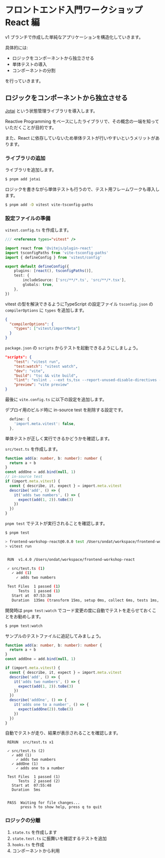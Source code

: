 # フロントエンド入門ワークショップ React 編

v1 ブランチで作成した単純なアプリケーションを構造化していきます。

具体的には:

 - ロジックをコンポーネントから独立させる
 - 単体テストの導入
 - コンポーネントの分割

を行っていきます。

## ロジックをコンポーネントから独立させる

[Jotai](https://jotai.org/) という状態管理ライブラリを導入します。

Reactive Programming をベースにしたライブラリで、その概念の一端を知っていただくことが目的です。

また、React に依存していないため単体テストが行いやすいというメリットがあります。

### ライブラリの追加

ライブラリを追加します。

```bash
$ pnpm add jotai
```

ロジックを書きながら単体テストも行うので、テスト用フレームワークも導入します。

```bash
$ pnpm add -D vitest vite-tsconfig-paths
```

### 設定ファイルの準備

`vitest.config.ts` を作成します。

```typescript
/// <reference types="vitest" />

import react from '@vitejs/plugin-react'
import tsconfigPaths from 'vite-tsconfig-paths'
import { defineConfig } from 'vitest/config'

export default defineConfig({
    plugins: [react(), tsconfigPaths()],
    test: {
        includeSource: ['src/**/*.ts', 'src/**/*.tsx'],
        globals: true,
    },
})
```

vitest の型を解決できるようにTypeScript の設定ファイル `tsconfig.json` の `compilerOptions` に `types` を追加します。

```json
{
  "compilerOptions": {
    "types": ["vitest/importMeta"]
  }
}
```

`package.json` の `scripts` からテストを起動できるようにしましょう。

```json
"scripts": {
    "test": "vitest run",
    "test:watch": "vitest watch",
    "dev": "vite",
    "build": "tsc && vite build",
    "lint": "eslint . --ext ts,tsx --report-unused-disable-directives --max-warnings 0",
    "preview": "vite preview"
} 
```


最後に `vite.config.ts` に以下の設定を追加します。

デプロイ用のビルド時に in-source test を削除する設定です。

```typescript
  define: {
    'import.meta.vitest': false,
  },
```

単体テストが正しく実行できるかどうかを確認します。

`src/test.ts` を作成します。

```typescript
function add(a: number, b: number): number {
  return a + b
}
const addOne = add.bind(null, 1)
// in-source test
if (import.meta.vitest) {
  const { describe, it, expect } = import.meta.vitest
  describe('add', () => {
    it('adds two numbers', () => {
      expect(add(1, 2)).toBe(3)
    })
  })
}
```

`pnpm test` でテストが実行されることを確認します。

```bash
$ pnpm test

> frontend-workshop-react@0.0.0 test /Users/ondat/workspace/frontend-workshop-react
> vitest run


 RUN  v1.4.0 /Users/ondat/workspace/frontend-workshop-react

 ✓ src/test.ts (1)
   ✓ add (1)
     ✓ adds two numbers

 Test Files  1 passed (1)
      Tests  1 passed (1)
   Start at  07:53:38
   Duration  135ms (transform 15ms, setup 0ms, collect 6ms, tests 1ms, environment 0ms, prepare 38ms)
```

開発時は `pnpm test:watch` でコード変更の度に自動でテストを走らせておくことをお勧めします。

```bash
$ pnpm test:watch
```

サンプルのテストファイルに追記してみましょう。

```typescript
function add(a: number, b: number): number {
  return a + b
}
const addOne = add.bind(null, 1)

if (import.meta.vitest) {
  const { describe, it, expect } = import.meta.vitest
  describe('add', () => {
    it('adds two numbers', () => {
      expect(add(1, 2)).toBe(3)
    })
  })
  describe('addOne', () => {
    it('adds one to a number', () => {
      expect(addOne(2)).toBe(3)
    })
  })
}
```

自動でテストが走り、結果が表示されることを確認します。


```plaintext
 RERUN  src/test.ts x1

 ✓ src/test.ts (2)
   ✓ add (1)
     ✓ adds two numbers
   ✓ addOne (1)
     ✓ adds one to a number

 Test Files  1 passed (1)
      Tests  2 passed (2)
   Start at  07:55:48
   Duration  5ms


 PASS  Waiting for file changes...
       press h to show help, press q to quit

```



### ロジックの分離

1. `state.ts` を作成します
2. `state.test.ts` に振舞いを確認するテストを追加
3. `hooks.ts` を作成
4. コンポーネントから利用


